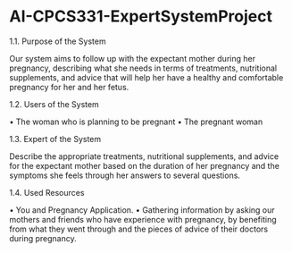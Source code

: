 # AI-CPCS331-ExpertSystemProject
1.1. Purpose of the System


Our system aims to follow up with the expectant mother during her pregnancy, describing what she needs in terms of treatments, nutritional supplements, and advice that will help her have a healthy and comfortable pregnancy for her and her fetus.


1.2. Users of the System


• The woman who is planning to be pregnant
• The pregnant woman


1.3. Expert of the System


Describe the appropriate treatments, nutritional supplements, and advice for the expectant mother based on the duration of her pregnancy and the symptoms she feels through her answers to several questions. 


1.4. Used Resources


• You and Pregnancy Application.
• Gathering information by asking our mothers and friends who have experience with pregnancy, by benefiting from what they went through and the pieces of advice of their doctors during pregnancy.
